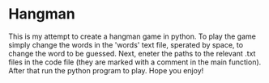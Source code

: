 # Hangman
This is my attempt to create a hangman game in python. To play the game simply change the words in the 'words' text file, sperated by space, to change the word to be guessed. Next, eneter the paths to the relevant .txt files in the code file (they are marked with a comment in the main function). After that run the python program to play. Hope you enjoy!
